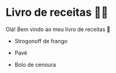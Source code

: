 # Livro de receitas :man_cook:

Olá! Bem vindo ao meu livro de receitas :wave:

- Strogonoff de frango

- Pavê

- Bolo de cenoura

  